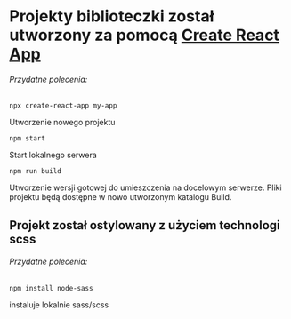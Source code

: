 # Projekty biblioteczki został utworzony za pomocą [Create React App](https://create-react-app.dev/)



###### Przydatne polecenia:

`` npx create-react-app my-app ``

Utworzenie nowego projektu

`` npm start `` 

Start lokalnego serwera 

`` npm run build ``

Utworzenie wersji gotowej do umieszczenia na docelowym serwerze. Pliki projektu będą dostępne w nowo utworzonym katalogu Build.

## Projekt został ostylowany z użyciem technologi scss

###### Przydatne polecenia:

`` npm install node-sass ``

instaluje lokalnie sass/scss
